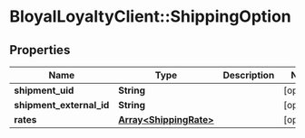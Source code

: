 # BloyalLoyaltyClient::ShippingOption

## Properties
Name | Type | Description | Notes
------------ | ------------- | ------------- | -------------
**shipment_uid** | **String** |  | [optional] 
**shipment_external_id** | **String** |  | [optional] 
**rates** | [**Array&lt;ShippingRate&gt;**](ShippingRate.md) |  | [optional] 

